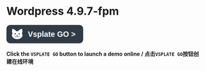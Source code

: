 # Wordpress 4.9.7-fpm

<a href="https://www.vsplate.com/?docker-compose=https://github.com/vsplate/dcenvs/wordpress/4.9.7-fpm"><img alt="VSPLATE GO" src="https://raw.githubusercontent.com/vsplate/images/master/vsgo_btn.png" width="200px"></a>

**Click the `VSPLATE GO` button to launch a demo online / 点击`VSPLATE GO`按钮创建在线环境**